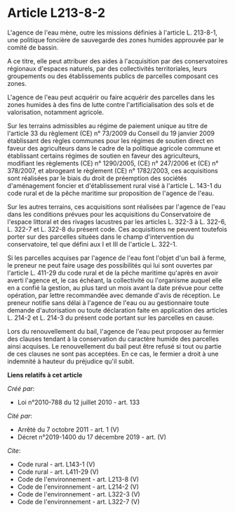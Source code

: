 # Article L213-8-2

L'agence de l'eau mène, outre les missions définies à l'article L. 213-8-1, une politique foncière de sauvegarde des zones
humides approuvée par le comité de bassin. 

A ce titre, elle peut attribuer des aides à l'acquisition par des conservatoires régionaux d'espaces naturels, par des
collectivités territoriales, leurs groupements ou des établissements publics de parcelles composant ces zones. 

L'agence de l'eau peut acquérir ou faire acquérir des parcelles dans les zones humides à des fins de lutte contre
l'artificialisation des sols et de valorisation, notamment agricole. 

Sur les terrains admissibles au régime de paiement unique au titre de l'article 33 du règlement (CE) n° 73/2009 du Conseil du
19 janvier 2009 établissant des règles communes pour les régimes de soutien direct en faveur des agriculteurs dans le cadre
de la politique agricole commune et établissant certains régimes de soutien en faveur des agriculteurs, modifiant les
règlements (CE) n° 1290/2005, (CE) n° 247/2006 et (CE) n° 378/2007, et abrogeant le règlement (CE) n° 1782/2003, ces
acquisitions sont réalisées par le biais du droit de préemption des sociétés d'aménagement foncier et d'établissement rural
visé à l'article L. 143-1 du code rural et de la pêche maritime sur proposition de l'agence de l'eau. 

Sur les autres terrains, ces acquisitions sont réalisées par l'agence de l'eau dans les conditions prévues pour les
acquisitions du Conservatoire de l'espace littoral et des rivages lacustres par les articles L. 322-3 à L. 322-6, L. 322-7 et
L. 322-8 du présent code. Ces acquisitions ne peuvent toutefois porter sur des parcelles situées dans le champ d'intervention
du conservatoire, tel que défini aux I et III de l'article L. 322-1. 

Si les parcelles acquises par l'agence de l'eau font l'objet d'un bail à ferme, le preneur ne peut faire usage des
possibilités qui lui sont ouvertes par l'article L. 411-29 du code rural et de la pêche maritime qu'après en avoir averti
l'agence et, le cas échéant, la collectivité ou l'organisme auquel elle en a confié la gestion, au plus tard un mois avant la
date prévue pour cette opération, par lettre recommandée avec demande d'avis de réception. Le preneur notifie sans délai à
l'agence de l'eau ou au gestionnaire toute demande d'autorisation ou toute déclaration faite en application des articles L.
214-2 et L. 214-3 du présent code portant sur les parcelles en cause. 

Lors du renouvellement du bail, l'agence de l'eau peut proposer au fermier des clauses tendant à la conservation du caractère
humide des parcelles ainsi acquises. Le renouvellement du bail peut être refusé si tout ou partie de ces clauses ne sont pas
acceptées. En ce cas, le fermier a droit à une indemnité à hauteur du préjudice qu'il subit.

**Liens relatifs à cet article**

_Créé par_:

  - Loi n°2010-788 du 12 juillet 2010 - art. 133

_Cité par_:

  - Arrêté du 7 octobre 2011 - art. 1 (V)
  - Décret n°2019-1400 du 17 décembre 2019 - art. (V)

_Cite_:

  - Code rural - art. L143-1 (V)
  - Code rural - art. L411-29 (V)
  - Code de l'environnement - art. L213-8 (V)
  - Code de l'environnement - art. L214-2 (V)
  - Code de l'environnement - art. L322-3 (V)
  - Code de l'environnement - art. L322-7 (V)
